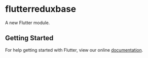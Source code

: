 # flutterreduxbase

A new Flutter module.

## Getting Started

For help getting started with Flutter, view our online
[documentation](https://flutter.dev/).
